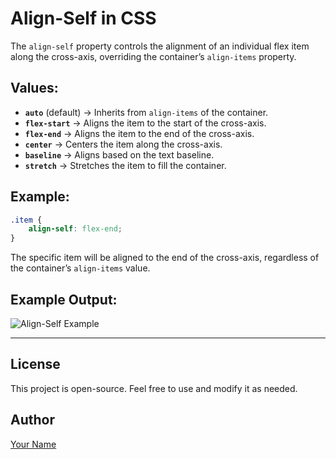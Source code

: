 # Align-Self in CSS

The `align-self` property controls the alignment of an individual flex item along the cross-axis, overriding the container’s `align-items` property.

## Values:
- **`auto`** (default) → Inherits from `align-items` of the container.
- **`flex-start`** → Aligns the item to the start of the cross-axis.
- **`flex-end`** → Aligns the item to the end of the cross-axis.
- **`center`** → Centers the item along the cross-axis.
- **`baseline`** → Aligns based on the text baseline.
- **`stretch`** → Stretches the item to fill the container.

## Example:
```css
.item {
    align-self: flex-end;
}
```
The specific item will be aligned to the end of the cross-axis, regardless of the container’s `align-items` value.

## Example Output:
![Align-Self Example](Screenshot%202025-02-17%20090728.png)

---

## License
This project is open-source. Feel free to use and modify it as needed.

## Author
[Your Name](https://github.com/yourgithub)
